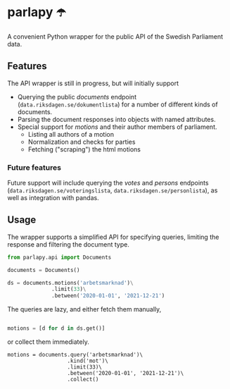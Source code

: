 # parlapy ☂️
A convenient Python wrapper for the public API of the Swedish Parliament data.

## Features
The API wrapper is still in progress, but will initially support
- Querying the public *documents* endpoint (``data.riksdagen.se/dokumentlista``) for a number of different kinds of documents.
- Parsing the document responses into objects with named attributes.
- Special support for *motions* and their author members of parliament.
  - Listing all authors of a motion
  - Normalization and checks for parties
  - Fetching ("scraping") the html motions

### Future features
Future support will include querying the *votes* and *persons* endpoints (``data.riksdagen.se/voteringslista``, ``data.riksdagen.se/personlista``), as well as integration with pandas.

## Usage
The wrapper supports a simplified API for specifying queries, limiting the response and filtering the document type.

```python
from parlapy.api import Documents

documents = Documents()

ds = documents.motions('arbetsmarknad')\
              .limit(33)\
              .between('2020-01-01', '2021-12-21') 
```

The queries are lazy, and either fetch them manually,
```python

motions = [d for d in ds.get()]

```
or collect them immediately.
```
motions = documents.query('arbetsmarknad')\
                   .kind('mot')\
                   .limit(33)\
                   .between('2020-01-01', '2021-12-21')\
                   .collect()
```


